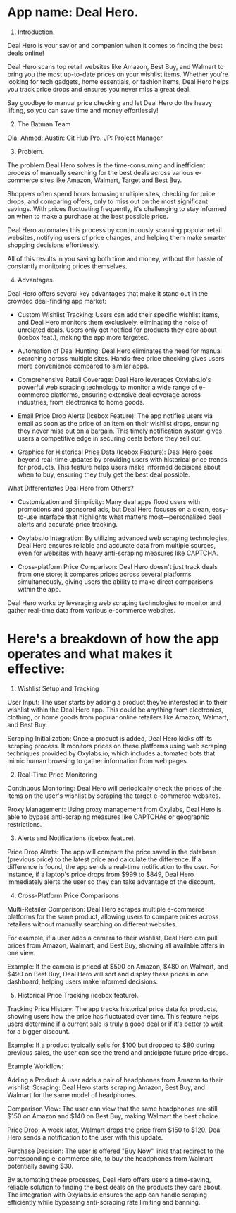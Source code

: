 # App name: Deal Hero.

1. Introduction.

Deal Hero is your savior and companion when it comes to finding the best deals online!

Deal Hero scans top retail websites like Amazon, Best Buy, and Walmart to bring you the most up-to-date prices on your wishlist items. Whether you're looking for tech gadgets, home essentials, or fashion items, Deal Hero helps you track price drops and ensures you never miss a great deal.

Say goodbye to manual price checking and let Deal Hero do the heavy lifting, so you can save time and money effortlessly!

2. The Batman Team

Ola: 
Ahmed: 
Austin: Git Hub Pro.
JP: Project Manager.

3. Problem.

The problem Deal Hero solves is the time-consuming and inefficient process of manually searching for the best deals across various e-commerce sites like Amazon, Walmart, Target and Best Buy.

Shoppers often spend hours browsing multiple sites, checking for price drops, and comparing offers, only to miss out on the most significant savings. With prices fluctuating frequently, it's challenging to stay informed on when to make a purchase at the best possible price.

Deal Hero automates this process by continuously scanning popular retail websites, notifying users of price changes, and helping them make smarter shopping decisions effortlessly.

All of this results in you saving both time and money, without the hassle of constantly monitoring prices themselves.


4. Advantages.

Deal Hero offers several key advantages that make it stand out in the crowded deal-finding app market:

- Custom Wishlist Tracking:
Users can add their specific wishlist items, and Deal Hero monitors them exclusively, eliminating the noise of unrelated deals. Users only get notified for products they care about (icebox feat.), making the app more targeted.

- Automation of Deal Hunting:
Deal Hero eliminates the need for manual searching across multiple sites. Hands-free price checking gives users more convenience compared to similar apps.

- Comprehensive Retail Coverage:
Deal Hero leverages Oxylabs.io's powerful web scraping technology to monitor a wide range of e-commerce platforms, ensuring extensive deal coverage across industries, from electronics to home goods.

- Email Price Drop Alerts (Icebox Feature):
The app notifies users via email as soon as the price of an item on their wishlist drops, ensuring they never miss out on a bargain. This timely notification system gives users a competitive edge in securing deals before they sell out.

- Graphics for Historical Price Data (Icebox Feature):
Deal Hero goes beyond real-time updates by providing users with historical price trends for products. This feature helps users make informed decisions about when to buy, ensuring they truly get the best deal possible.

What Differentiates Deal Hero from Others?

- Customization and Simplicity: Many deal apps flood users with promotions and sponsored ads, but Deal Hero focuses on a clean, easy-to-use interface that highlights what matters most—personalized deal alerts and accurate price tracking.

- Oxylabs.io Integration: By utilizing advanced web scraping technologies, Deal Hero ensures reliable and accurate data from multiple sources, even for websites with heavy anti-scraping measures like CAPTCHA.

- Cross-platform Price Comparison: Deal Hero doesn't just track deals from one store; it compares prices across several platforms simultaneously, giving users the ability to make direct comparisons within the app.

Deal Hero works by leveraging web scraping technologies to monitor and gather real-time data from various e-commerce websites.

# Here's a breakdown of how the app operates and what makes it effective:

1. Wishlist Setup and Tracking

User Input: The user starts by adding a product they're interested in to their wishlist within the Deal Hero app. This could be anything from electronics, clothing, or home goods from popular online retailers like Amazon, Walmart, and Best Buy.

Scraping Initialization: Once a product is added, Deal Hero kicks off its scraping process. It monitors prices on these platforms using web scraping techniques provided by Oxylabs.io, which includes automated bots that mimic human browsing to gather information from web pages.

2. Real-Time Price Monitoring

Continuous Monitoring: Deal Hero will periodically check the prices of the items on the user's wishlist by scraping the target e-commerce websites.

Proxy Management: Using proxy management from Oxylabs, Deal Hero is able to bypass anti-scraping measures like CAPTCHAs or geographic restrictions.

3. Alerts and Notifications (icebox feature).

Price Drop Alerts: The app will compare the price saved in the database (previous price) to the latest price and calculate the difference. If a difference is found, the app sends a real-time notification to the user. For instance, if a laptop's price drops from $999 to $849, Deal Hero immediately alerts the user so they can take advantage of the discount.

4. Cross-Platform Price Comparisons

Multi-Retailer Comparison: Deal Hero scrapes multiple e-commerce platforms for the same product, allowing users to compare prices across retailers without manually searching on different websites. 

For example, if a user adds a camera to their wishlist, Deal Hero can pull prices from Amazon, Walmart, and Best Buy, showing all available offers in one view.

Example: If the camera is priced at $500 on Amazon, $480 on Walmart, and $490 on Best Buy, Deal Hero will sort and display these prices in one dashboard, helping users make informed decisions.

5. Historical Price Tracking (icebox feature).

Tracking Price History: The app tracks historical price data for products, showing users how the price has fluctuated over time. This feature helps users determine if a current sale is truly a good deal or if it's better to wait for a bigger discount.

Example: If a product typically sells for $100 but dropped to $80 during previous sales, the user can see the trend and anticipate future price drops.

Example Workflow:

Adding a Product: A user adds a pair of headphones from Amazon to their wishlist.
Scraping: Deal Hero starts scraping Amazon, Best Buy, and Walmart for the same model of headphones.

Comparison View: The user can view that the same headphones are still $150 on Amazon and $140 on Best Buy, making Walmart the best choice.

Price Drop: A week later, Walmart drops the price from $150 to $120. Deal Hero sends a notification to the user with this update.

Purchase Decision: The user is offered "Buy Now" links that redirect to the corresponding e-commerce site, to buy the headphones from Walmart potentially saving $30.

By automating these processes, Deal Hero offers users a time-saving, reliable solution to finding the best deals on the products they care about. The integration with Oxylabs.io ensures the app can handle scraping efficiently while bypassing anti-scraping rate limiting and banning.